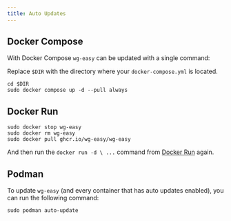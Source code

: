 ```yaml
---
title: Auto Updates
---
```


## Docker Compose

With Docker Compose `wg-easy` can be updated with a single command:

Replace `$DIR` with the directory where your `docker-compose.yml` is located.

```shell
cd $DIR
sudo docker compose up -d --pull always
```

## Docker Run

```shell
sudo docker stop wg-easy
sudo docker rm wg-easy
sudo docker pull ghcr.io/wg-easy/wg-easy
```

And then run the `docker run -d \ ...` command from [Docker Run][docker-run] again.

[docker-run]: ./docker-run.md

## Podman

To update `wg-easy` (and every container that has auto updates enabled), you can run the following command:

```shell
sudo podman auto-update
```

